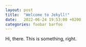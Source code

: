 ```yaml
---
layout: post
title:  "Welcome to Jekyll!"
date:   2022-06-24 19:53:00 +0200
categories: foobar barfoo
---
```


Hi, there. This is something, right.
